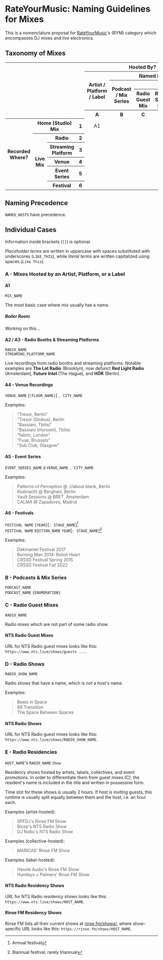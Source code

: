 # RateYourMusic: Naming Guidelines for Mixes

This is a nomenclature proposal for [RateYourMusic](https://rateyourmusic.com)'s (RYM) category which encompasses DJ mixes and live electronics. 

## Taxonomy of Mixes

<table>
	<tr>
		<th colspan="4" rowspan="5"></th>
		<th colspan="5">Hosted By?</th>
	</tr>
	<tr>
		<th rowspan="3">Artist / Platform / Label</th>
		<th colspan="4">Named Hosts</th>
	</tr>
	<tr>
		<th rowspan="2">Podcast / Mix Series</th>
		<th colspan="3">Radio</th>
	</tr>
	<tr>
		<th>Radio Guest Mix</th>
		<th>Radio Show Mix</th>
		<th>Radio Residency Mix</th>
	</tr>
	<tr>
		<th>A</th>
		<th>B</th>
		<th>C</th>
		<th>D</th>
		<th>E</th>
	</tr>
	<tr>
		<th rowspan="6">Recorded Where?</th>
		<th colspan="2">Home (Studio) Mix</th>
		<th>1</th>
		<td align="center">A1</td>
		<td></td>
		<td></td>
		<td></td>
		<td></td>
	</tr>
	<tr>
		<th rowspan="5">Live Mix</th>
		<th>Radio</th>
		<th>2</th>
		<td></td>
		<td></td>
		<td></td>
		<td></td>
		<td></td>
	</tr>
	<tr>
		<th>Streaming Platform</th>
		<th>3</th>
		<td></td>
		<td></td>
		<td></td>
		<td></td>
		<td></td>
	</tr>
	<tr>
		<th>Venue</th>
		<th>4</th>
		<td></td>
		<td></td>
		<td></td>
		<td></td>
		<td></td>
	</tr>
	<tr>
		<th>Event Series</th>
		<th>5</th>
		<td></td>
		<td></td>
		<td></td>
		<td></td>
		<td></td>
	</tr>
	<tr>
		<th>Festival</th>
		<th>6</th>
		<td></td>
		<td></td>
		<td></td>
		<td></td>
		<td></td>
	</tr>
</table>

## Naming Precedence
`NAMED_HOSTS` have precedence.  

## Individual Cases
Information inside brackets (`[]`) is optional. 

*Placeholder terms* are written in uppercase with spaces substituted with underscores (`LIKE_THIS`), while *literal terms* are written capitalized using spaces (`Like This`).

### A - Mixes Hosted by an Artist, Platform, or a Label
#### A1
`MIX_NAME`

The most basic case where mix usually has a name.

##### Boiler Room
Working on this...

#### A2 / A3 - Radio Booths & Streaming Platforms
`RADIO_NAME`  
`STREAMING_PLATFORM_NAME`

Live recordings from radio booths and streaming platforms. Notable examples are **The Lot Radio** (Brooklyn), now defunct **Red Light Radio** (Amsterdam), **Future Intel** (The Hague), and **HÖR** (Berlin).  

#### A4 - Venue Recordings
`VENUE_NAME`&nbsp;[`(FLOOR_NAME)`]&nbsp;`,`&nbsp;&nbsp;`CITY_NAME`

Examples:
> "Tresor, Berlin"  
> "Tresor (Globus), Berlin  
> "Bassiani, Tbilisi"  
> "Bassiani (Horoom), Tbilisi  
> "fabric, London"  
> "Fuse, Brussels"  
> "Sub Club, Glasgow"  

#### A5 - Event Series
`EVENT_SERIES_NAME`&nbsp;`@`&nbsp;`VENUE_NAME`&nbsp;`,`&nbsp;&nbsp;`CITY_NAME`  

Examples:
> Patterns of Perception @ ://about blank, Berlin  
> Klubnacht @ Berghain, Berlin  
> Vault Sessions @ BRET, Amsterdam  
> CALMA @ Zapadores, Madrid

#### A6 - Festivals
`FESTIVAL NAME`&nbsp;`{YEAR}`[`:`&nbsp;&nbsp;`STAGE_NAME`][^1]  
`FESTIVAL NAME`&nbsp;`EDITION_NAME`&nbsp;`YEAR`[`:`&nbsp;&nbsp;`STAGE_NAME`][^2]

Examples:
> Dekmantel Festival 2017   
> Burning Man 2014: Robot Heart  
> CRSSD Festival Spring 2015  
> CRSSD Festival Fall 2022

### B - Podcasts & Mix Series 
`PODCAST_NAME`  
`PODCAST_NAME`&nbsp;`{ENUMERATION}`

### C - Radio Guest Mixes
`RADIO_NAME`

Radio mixes which are not part of some radio show.

#### NTS Radio Guest Mixes
URL for NTS Radio guest mixes looks like this: `https://www.nts.live/shows/guests ...`.

### D - Radio Shows
`RADIO_SHOW_NAME`

Radio shows that have a name, which is *not* a host's name.

Examples:
> Beats in Space  
> 88 Transition  
> The Space Between Spaces

#### NTS Radio Shows
URL for NTS Radio guest mixes looks like this: `https://www.nts.live/shows/RADIO_SHOW_NAME`.

### E - Radio Residencies
`HOST_NAME`'s&nbsp;`RADIO_NAME`&nbsp;`Show`

Residency shows hosted by artists, labels, collectives, and event promotions. In order to differentiate them from guest mixes (C), the resident's name is included in the title and written in possessive form.

Time slot for these shows is usually 2 hours. If host is inviting guests, this runtime is usually split equally between them and the host, i.e. an hour each.  

Examples (artist-hosted):
> SPFDJ's Rinse FM Show  
> Bicep's NTS Radio Show  
> DJ Nobu's NTS Radio Show

Examples (collective-hosted):
> MARICAS' Rinse FM Show

Examples (label-hosted):
> Hessle Audio's Rinse FM Show  
> Huntleys + Palmers' Rinse FM Show

#### NTS Radio Residency Shows
URL for NTS Radio residency shows looks like this: `https://www.nts.live/shows/HOST_NAME`.
#### Rinse FM Residency Shows
Rinse FM lists all their current shows at [rinse.fm/shows/](https://rinse.fm/shows/), where show-specific URL looks like this: `https://rinse.fm/shows/HOST_NAME`.


[^1]: Annual festival
[^2]: Biannual festival, rarely triannual
